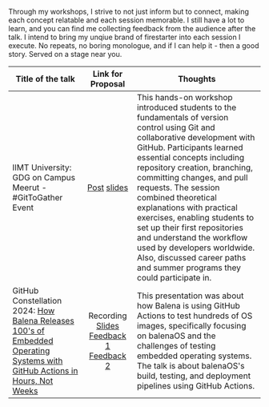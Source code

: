 
Through my workshops, I strive to not just inform but to connect, making each concept relatable and each session memorable. I still have a lot to learn, and you can find me collecting feedback from the audience after the talk. I intend to bring my unqiue brand of firestarter into each session I execute. No repeats, no boring monologue, and if I can help it - then a good story. Served on a stage near you. 


| Title of the talk       | Link for Proposal  | Thoughts |
| --- |:---:|---|
| IIMT University: GDG on Campus Meerut - #GitToGather Event | [Post](https://www.linkedin.com/feed/update/urn:li:activity:7333078054379945984/) [slides](https://github.com/vipulgupta2048/git-intro)| This hands-on workshop introduced students to the fundamentals of version control using Git and collaborative development with GitHub. Participants learned essential concepts including repository creation, branching, committing changes, and pull requests. The session combined theoretical explanations with practical exercises, enabling students to set up their first repositories and understand the workflow used by developers worldwide. Also, discussed career paths and summer programs they could participate in. |
| GitHub Constellation 2024: [How Balena Releases 100's of Embedded Operating Systems with GitHub Actions in Hours, Not Weeks](https://githubconstellation.com/schedule/how-balena-releases-100s-of-embedded-operating-systems-with-github-actions-in-hours-not-weeks) | Recording [Slides](https://slides.com/vipulgupta2048/constellation-2024/fullscreen) [Feedback 1](./img/github/feedback.png) [Feedback 2](./img/github/1.png) | This presentation was about how Balena is using GitHub Actions to test hundreds of OS images, specifically focusing on balenaOS and the challenges of testing embedded operating systems. The talk is about balenaOS's build, testing, and deployment pipelines using GitHub Actions. |

